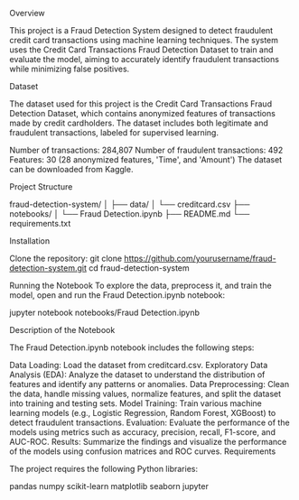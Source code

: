 Overview

This project is a Fraud Detection System designed to detect fraudulent credit card transactions using machine learning techniques. The system uses the Credit Card Transactions Fraud Detection Dataset to train and evaluate the model, aiming to accurately identify fraudulent transactions while minimizing false positives.

Dataset

The dataset used for this project is the Credit Card Transactions Fraud Detection Dataset, which contains anonymized features of transactions made by credit cardholders. The dataset includes both legitimate and fraudulent transactions, labeled for supervised learning.

Number of transactions: 284,807
Number of fraudulent transactions: 492
Features: 30 (28 anonymized features, 'Time', and 'Amount')
The dataset can be downloaded from Kaggle.

Project Structure

fraud-detection-system/
│
├── data/
│   └── creditcard.csv
├── notebooks/
│   └── Fraud Detection.ipynb
├── README.md
└── requirements.txt

Installation

Clone the repository:
git clone https://github.com/yourusername/fraud-detection-system.git
cd fraud-detection-system


Running the Notebook
To explore the data, preprocess it, and train the model, open and run the Fraud Detection.ipynb notebook:

jupyter notebook notebooks/Fraud Detection.ipynb

Description of the Notebook

The Fraud Detection.ipynb notebook includes the following steps:

Data Loading: Load the dataset from creditcard.csv.
Exploratory Data Analysis (EDA): Analyze the dataset to understand the distribution of features and identify any patterns or anomalies.
Data Preprocessing: Clean the data, handle missing values, normalize features, and split the dataset into training and testing sets.
Model Training: Train various machine learning models (e.g., Logistic Regression, Random Forest, XGBoost) to detect fraudulent transactions.
Evaluation: Evaluate the performance of the models using metrics such as accuracy, precision, recall, F1-score, and AUC-ROC.
Results: Summarize the findings and visualize the performance of the models using confusion matrices and ROC curves.
Requirements

The project requires the following Python libraries:

pandas
numpy
scikit-learn
matplotlib
seaborn
jupyter
